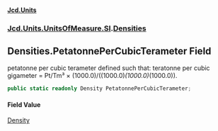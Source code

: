 #### [Jcd.Units](index.md 'index')
### [Jcd.Units.UnitsOfMeasure.SI](Jcd.Units.UnitsOfMeasure.SI.md 'Jcd.Units.UnitsOfMeasure.SI').[Densities](Densities.md 'Jcd.Units.UnitsOfMeasure.SI.Densities')

## Densities.PetatonnePerCubicTerameter Field

petatonne per cubic terameter defined such that: teratonne per cubic gigameter = Pt/Tm³ × (1000.0)/((1000.0)*(1000.0)*(1000.0)).

```csharp
public static readonly Density PetatonnePerCubicTerameter;
```

#### Field Value
[Density](Density.md 'Jcd.Units.UnitTypes.Density')